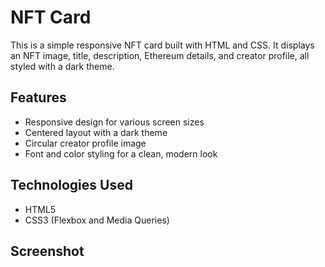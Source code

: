 # NFT Card

This is a simple responsive NFT card built with HTML and CSS. It displays an NFT image, title, description, Ethereum details, and creator profile, all styled with a dark theme.

## Features

- Responsive design for various screen sizes
- Centered layout with a dark theme
- Circular creator profile image
- Font and color styling for a clean, modern look

## Technologies Used

- HTML5
- CSS3 (Flexbox and Media Queries)

## Screenshot
